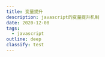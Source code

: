 ```yaml
---
title: 变量提升
description: javascript的变量提升机制
date: 2020-12-08
tags:
  - javascript
outline: deep
classify: test
---
```

